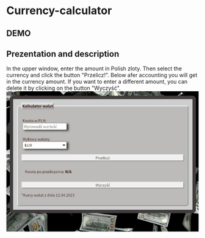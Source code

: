# Currency-calculator

## DEMO

## Prezentation and description
In the upper window, enter the amount in Polish zloty. Then select the currency and click the button "Przelicz!". 
Below afer accounting you will get in the currency amount. If you want to enter a different amount, you can delete it by clicking on the button "Wyczyść".
![gif](images/AnimationOfHomepage_calc.gif)
